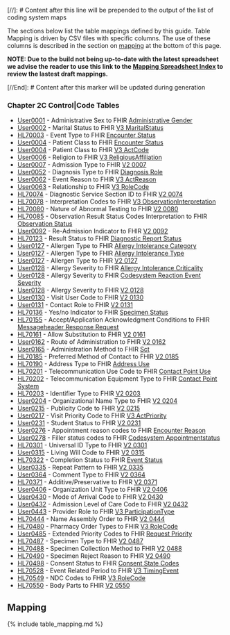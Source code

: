 [//]: # Content after this line will be prepended to the output of the list of coding system maps

The sections below list the table mappings defined by this guide.
Table Mapping is driven by CSV files with specific columns. The use of these columns
is described in the section on [mapping](#mapping) at the bottom of this page.

__NOTE: Due to the build not being up-to-date with the latest spreadsheet we advise the reader to use this link to the [Mapping Spreadsheet Index](https://docs.google.com/spreadsheets/d/1PaFYPSSq4oplTvw_4OgOn6h2Bs_CMvCAU9CqC4tPBgk/edit#gid=1930219638) to review the lastest draft mappings.__

[//End]: # Content after this marker will be updated during generation

### Chapter 2C  Control|Code Tables

* [User0001](ConceptMap-table-hl70001-to-administrative-gender.html) - Administrative Sex  to FHIR [Administrative Gender](http://hl7.org/fhir/R4/codesystem-administrative-gender.html)
* [User0002](ConceptMap-table-hl70002-to-v3-maritalstatus.html) - Marital Status  to FHIR [V3 MaritalStatus](http://hl7.org/fhir/R4/v3/MaritalStatus/cs.html)
* [HL70003](ConceptMap-table-hl70003-to-encounter-status.html) - Event Type  to FHIR [Encounter Status](http://hl7.org/fhir/R4/codesystem-encounter-status.html)
* [User0004](ConceptMap-table-hl70004-to-encounter-status.html) - Patient Class  to FHIR [Encounter Status](http://hl7.org/fhir/R4/codesystem-encounter-status.html)
* [User0004](ConceptMap-table-hl70004-to-v3-actcode.html) - Patient Class  to FHIR [V3 ActCode](http://hl7.org/fhir/R4/v3/ActCode/cs.html)
* [User0006](ConceptMap-table-hl70006-to-v3-religiousaffiliation.html) - Religion  to FHIR [V3 ReligiousAffiliation](http://hl7.org/fhir/R4/v3/ReligiousAffiliation/cs.html)
* [User0007](ConceptMap-table-hl70007-to-v2-0007.html) - Admission Type  to FHIR [V2 0007](http://hl7.org/fhir/R4/v2/0007/index.html)
* [User0052](ConceptMap-table-hl70052-to-diagnosis-role.html) - Diagnosis Type  to FHIR [Diagnosis Role](http://hl7.org/fhir/R4/codesystem-diagnosis-role.html)
* [User0062](ConceptMap-table-hl70062-to-v3-actreason.html) - Event Reason  to FHIR [V3 ActReason](http://hl7.org/fhir/R4/v3/ActReason/cs.html)
* [User0063](ConceptMap-table-hl70063-to-v3-rolecode.html) - Relationship  to FHIR [V3 RoleCode](http://hl7.org/fhir/R4/v3/RoleCode/cs.html)
* [HL70074](ConceptMap-table-hl70074-to-v2-0074.html) - Diagnostic Service Section ID  to FHIR [V2 0074](http://hl7.org/fhir/R4/v2/0074/index.html)
* [HL70078](ConceptMap-table-hl70078-to-v3-observationinterpretation.html) - Interpretation Codes  to FHIR [V3 ObservationInterpretation](http://hl7.org/fhir/R4/v3/ObservationInterpretation/cs.html)
* [HL70080](ConceptMap-table-hl70080-to-v2-0080.html) - Nature of Abnormal Testing  to FHIR [V2 0080](http://hl7.org/fhir/R4/v2/0080/index.html)
* [HL70085](ConceptMap-table-hl70085-to-observation-status.html) - Observation Result Status Codes Interpretation  to FHIR [Observation Status](http://hl7.org/fhir/R4/codesystem-observation-status.html)
* [User0092](ConceptMap-table-hl70092-to-v2-0092.html) - Re-Admission Indicator  to FHIR [V2 0092](http://hl7.org/fhir/R4/v2/0092/index.html)
* [HL70123](ConceptMap-table-hl70123-to-diagnostic-report-status.html) - Result Status  to FHIR [Diagnostic Report Status](http://hl7.org/fhir/R4/codesystem-diagnostic-report-status.html)
* [User0127](ConceptMap-table-hl70127-to-allergy-intolerance-category.html) - Allergen Type  to FHIR [Allergy Intolerance Category](http://hl7.org/fhir/R4/codesystem-allergy-intolerance-category.html)
* [User0127](ConceptMap-table-hl70127-to-allergy-intolerance-type.html) - Allergen Type  to FHIR [Allergy Intolerance Type](http://hl7.org/fhir/R4/codesystem-allergy-intolerance-type.html)
* [User0127](ConceptMap-table-hl70127-to-v2-0127.html) - Allergen Type  to FHIR [V2 0127](http://hl7.org/fhir/R4/v2/0127/index.html)
* [User0128](ConceptMap-table-hl70128-to-allergy-intolerance-criticality.html) - Allergy Severity  to FHIR [Allergy Intolerance Criticality](http://hl7.org/fhir/R4/codesystem-allergy-intolerance-criticality.html)
* [User0128](ConceptMap-table-hl70128-to-codesystem-reaction-event-severity.html) - Allergy Severity  to FHIR [Codesystem Reaction Event Severity](http://hl7.org/fhir/R4/codesystem-codesystem-reaction-event-severity.html)
* [User0128](ConceptMap-table-hl70128-to-v2-0128.html) - Allergy Severity  to FHIR [V2 0128](http://hl7.org/fhir/R4/v2/0128/index.html)
* [User0130](ConceptMap-table-hl70130-to-v2-0130.html) - Visit User Code  to FHIR [V2 0130](http://hl7.org/fhir/R4/v2/0130/index.html)
* [User0131](ConceptMap-table-hl70131-to-v2-0131.html) - Contact Role  to FHIR [V2 0131](http://hl7.org/fhir/R4/v2/0131/index.html)
* [HL70136](ConceptMap-table-hl70136-to-specimen-status.html) - Yes/no Indicator  to FHIR [Specimen Status](http://hl7.org/fhir/R4/codesystem-specimen-status.html)
* [HL70155](ConceptMap-table-hl70155-to-messageheader-response-request.html) - Accept/Application Acknowledgment Conditions  to FHIR [Messageheader Response Request](http://hl7.org/fhir/R4/codesystem-messageheader-response-request.html)
* [HL70161](ConceptMap-table-hl70161-to-v2-0161.html) - Allow Substitution  to FHIR [V2 0161](http://hl7.org/fhir/R4/v2/0161/index.html)
* [User0162](ConceptMap-table-hl70162-to-v2-0162.html) - Route of Administration  to FHIR [V2 0162](http://hl7.org/fhir/R4/v2/0162/index.html)
* [User0165](ConceptMap-table-hl70165-to-sct.html) - Administration Method  to FHIR [Sct](http://hl7.org/fhir/R4/codesystem-sct.html)
* [HL70185](ConceptMap-table-hl70185-to-v2-0185.html) - Preferred Method of Contact  to FHIR [V2 0185](http://hl7.org/fhir/R4/v2/0185/index.html)
* [HL70190](ConceptMap-table-hl70190-to-address-use.html) - Address Type  to FHIR [Address Use](http://hl7.org/fhir/R4/codesystem-address-use.html)
* [HL70201](ConceptMap-table-hl70201-to-contact-point-use.html) - Telecommunication Use Code  to FHIR [Contact Point Use](http://hl7.org/fhir/R4/codesystem-contact-point-use.html)
* [HL70202](ConceptMap-table-hl70202-to-contact-point-system.html) - Telecommunication Equipment Type  to FHIR [Contact Point System](http://hl7.org/fhir/R4/codesystem-contact-point-system.html)
* [HL70203](ConceptMap-table-hl70203-to-v2-0203.html) - Identifier Type  to FHIR [V2 0203](http://hl7.org/fhir/R4/v2/0203/index.html)
* [User0204](ConceptMap-table-hl70204-to-v2-0204.html) - Organizational Name Type  to FHIR [V2 0204](http://hl7.org/fhir/R4/v2/0204/index.html)
* [User0215](ConceptMap-table-hl70215-to-v2-0215.html) - Publicity Code  to FHIR [V2 0215](http://hl7.org/fhir/R4/v2/0215/index.html)
* [User0217](ConceptMap-table-hl70217-to-v3-actpriority.html) - Visit Priority Code  to FHIR [V3 ActPriority](http://hl7.org/fhir/R4/v3/ActPriority/cs.html)
* [User0231](ConceptMap-table-hl70231-to-v2-0231.html) - Student Status  to FHIR [V2 0231](http://hl7.org/fhir/R4/v2/0231/index.html)
* [User0276](ConceptMap-table-hl70276-to-encounter-reason.html) - Appointment reason codes  to FHIR [Encounter Reason](http://hl7.org/fhir/R4/codesystem-encounter-reason.html)
* [User0278](ConceptMap-table-hl70278-to-codesystem-appointmentstatus.html) - Filler status codes  to FHIR [Codesystem Appointmentstatus](http://hl7.org/fhir/R4/codesystem-codesystem-appointmentstatus.html)
* [HL70301](ConceptMap-table-hl70301-to-v2-0301.html) - Universal ID Type  to FHIR [V2 0301](http://hl7.org/fhir/R4/v2/0301/index.html)
* [User0315](ConceptMap-table-hl70315-to-v2-0315.html) - Living Will Code  to FHIR [V2 0315](http://hl7.org/fhir/R4/v2/0315/index.html)
* [HL70322](ConceptMap-table-hl70322-to-event-status.html) - Completion Status  to FHIR [Event Status](http://hl7.org/fhir/R4/codesystem-event-status.html)
* [User0335](ConceptMap-table-hl70335-to-v2-0335.html) - Repeat Pattern  to FHIR [V2 0335](http://hl7.org/fhir/R4/v2/0335/index.html)
* [User0364](ConceptMap-table-hl70364-to-v2-0364.html) - Comment Type  to FHIR [V2 0364](http://hl7.org/fhir/R4/v2/0364/index.html)
* [HL70371](ConceptMap-table-hl70371-to-v2-0371.html) - Additive/Preservative  to FHIR [V2 0371](http://hl7.org/fhir/R4/v2/0371/index.html)
* [User0406](ConceptMap-table-hl70406-to-v2-0406.html) - Organization Unit Type  to FHIR [V2 0406](http://hl7.org/fhir/R4/v2/0406/index.html)
* [User0430](ConceptMap-table-hl70430-to-v2-0430.html) - Mode of Arrival Code  to FHIR [V2 0430](http://hl7.org/fhir/R4/v2/0430/index.html)
* [User0432](ConceptMap-table-hl70432-to-v2-0432.html) - Admission Level of Care Code  to FHIR [V2 0432](http://hl7.org/fhir/R4/v2/0432/index.html)
* [User0443](ConceptMap-table-hl70443-to-v3-participationtype.html) - Provider Role  to FHIR [V3 ParticipationType](http://hl7.org/fhir/R4/v3/ParticipationType/cs.html)
* [HL70444](ConceptMap-table-hl70444-to-v2-0444.html) - Name Assembly Order  to FHIR [V2 0444](http://hl7.org/fhir/R4/v2/0444/index.html)
* [HL70480](ConceptMap-table-hl70480-to-v3-rolecode.html) - Pharmacy Order Types  to FHIR [V3 RoleCode](http://hl7.org/fhir/R4/v3/RoleCode/cs.html)
* [User0485](ConceptMap-table-hl70485-to-request-priority.html) - Extended Priority Codes  to FHIR [Request Priority](http://hl7.org/fhir/R4/codesystem-request-priority.html)
* [HL70487](ConceptMap-table-hl70487-to-v2-0487.html) - Specimen Type  to FHIR [V2 0487](http://hl7.org/fhir/R4/v2/0487/index.html)
* [HL70488](ConceptMap-table-hl70488-to-v2-0488.html) - Specimen Collection Method  to FHIR [V2 0488](http://hl7.org/fhir/R4/v2/0488/index.html)
* [HL70490](ConceptMap-table-hl70490-to-v2-0490.html) - Specimen Reject Reason  to FHIR [V2 0490](http://hl7.org/fhir/R4/v2/0490/index.html)
* [HL70498](ConceptMap-table-hl70498-to-consent-state-codes.html) - Consent Status  to FHIR [Consent State Codes](http://hl7.org/fhir/R4/codesystem-consent-state-codes.html)
* [HL70528](ConceptMap-table-hl70528-to-v3-timingevent.html) - Event Related Period  to FHIR [V3 TimingEvent](http://hl7.org/fhir/R4/v3/TimingEvent/cs.html)
* [HL70549](ConceptMap-table-hl70549-to-v3-rolecode.html) - NDC Codes  to FHIR [V3 RoleCode](http://hl7.org/fhir/R4/v3/RoleCode/cs.html)
* [HL70550](ConceptMap-table-hl70550-to-v2-0550.html) - Body Parts  to FHIR [V2 0550](http://hl7.org/fhir/R4/v2/0550/index.html)
<h2 style='--heading-prefix: ""' id='mapping'>Mapping</h2>
{% include table_mapping.md %}
